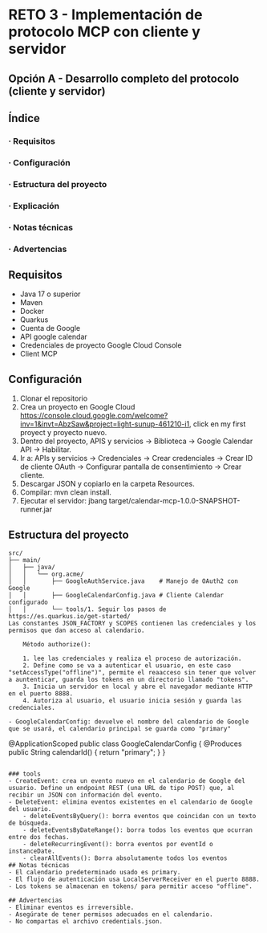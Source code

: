 # RETO 3 - Implementación de protocolo MCP con cliente y servidor 

## Opción A - Desarrollo completo del protocolo (cliente y servidor) 
## Índice
### · Requisitos
### · Configuración
### · Estructura del proyecto
### · Explicación
### · Notas técnicas
### · Advertencias

## Requisitos
- Java 17 o superior
- Maven
- Docker
- Quarkus
- Cuenta de Google
- API google calendar
- Credenciales de proyecto Google Cloud Console
- Client MCP

## Configuración
1. Clonar el repositorio
2. Crea un proyecto en Google Cloud https://console.cloud.google.com/welcome?inv=1&invt=AbzSaw&project=light-sunup-461210-i1, click en my first proyect y proyecto nuevo.
3. Dentro del proyecto, APIS y servicios -> Biblioteca -> Google Calendar API -> Habilitar.
4. Ir a: APIs y servicios -> Credenciales -> Crear credenciales -> Crear ID de cliente OAuth -> Configurar pantalla de consentimiento -> Crear cliente.
5. Descargar JSON y copiarlo en la carpeta Resources.
6. Compilar: mvn clean install.
7. Ejecutar el servidor: jbang target/calendar-mcp-1.0.0-SNAPSHOT-runner.jar

## Estructura del proyecto
```
src/
├── main/
│   ├── java/
│   │   └── org.acme/
│   │       ├── GoogleAuthService.java    # Manejo de OAuth2 con Google
│   │       ├── GoogleCalendarConfig.java # Cliente Calendar configurado
│   │       └── tools/1. Seguir los pasos de https://es.quarkus.io/get-started/
Las constantes JSON_FACTORY y SCOPES contienen las credenciales y los permisos que dan acceso al calendario.

    Método authorize(): 

    1. lee las credenciales y realiza el proceso de autorización.
    2. Define como se va a autenticar el usuario, en este caso "setAccessType("offline")", permite el reaacceso sin tener que volver a auntenticar, guarda los tokens en un directorio llamado "tokens".
    3. Inicia un servidor en local y abre el navegador mediante HTTP en el puerto 8888.
    4. Autoriza al usuario, el usuario inicia sesión y guarda las credenciales.

- GoogleCalendarConfig: devuelve el nombre del calendario de Google que se usará, el calendario principal se guarda como "primary"
```
@ApplicationScoped
public class GoogleCalendarConfig {
    @Produces
    public String calendarId() {
        return "primary";
    }
}

```

### tools
- CreateEvent: crea un evento nuevo en el calendario de Google del usuario. Define un endpoint REST (una URL de tipo POST) que, al recibir un JSON con información del evento.
- DeleteEvent: elimina eventos existentes en el calendario de Google del usuario.
    - deleteEventsByQuery(): borra eventos que coincidan con un texto de búsqueda.
    - deleteEventsByDateRange(): borra todos los eventos que ocurran entre dos fechas.
    - deleteRecurringEvent(): borra eventos por eventId o instanceDate.
    - clearAllEvents(): Borra absolutamente todos los eventos
## Notas técnicas
- El calendario predeterminado usado es primary.
- El flujo de autenticación usa LocalServerReceiver en el puerto 8888.
- Los tokens se almacenan en tokens/ para permitir acceso "offline".

## Advertencias
- Eliminar eventos es irreversible.
- Asegúrate de tener permisos adecuados en el calendario.
- No compartas el archivo credentials.json.

